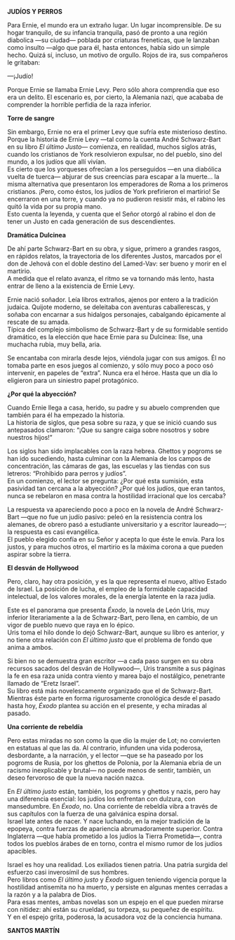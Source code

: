 __JUDÍOS Y PERROS__

Para Ernie, el mundo era un extraño lugar\. Un lugar incomprensible\. De su hogar tranquilo, de su infancia tranquila, pasó de pronto a una región diabolica —su ciudad— poblada por criaturas freneticas, que le lanzaban como insulto —algo que para él, hasta entonces, había sido un simple hecho\. Quizá sí, incluso, un motivo de orgullo\. Rojos de ira, sus compañeros le gritaban:

—¡Judío\!

Porque Ernie se llamaba Ernie Levy\. Pero sólo ahora comprendía que eso era un delito\. El escenario es, por cierto, la Alemania nazi, que acababa de comprender la horrible perfidia de la raza inferior\.

__Torre de sangre__

Sin embargo, Ernie no era el primer Levy que sufría este misterioso destino\. Porque la historia de Ernie Levy —tal como la cuenta André Schwarz\-Bart en su libro *El último Justo*— comienza, en realidad, muchos siglos atrás, cuando los cristianos de York resolvieron expulsar, no del pueblo, sino del mundo, a los judíos que allí vivían\.  
Es cierto que los yorqueses ofrecían a los perseguidos —en una diabólica vuelta de tuerca— abjurar de sus creencias para escapar a la muerte\.\.\. la misma alternativa que presentaron los emperadores de Roma a los primeros cristianos\. ¡Pero, como éstos, los judíos de York prefirieron el martirio\! Se encerraron en una torre, y cuando ya no pudieron resistir más, el rabino les quitó la vida por su propia mano\.  
Esto cuenta la leyenda, y cuenta que el Señor otorgó al rabino el don de tener un Justo en cada generación de sus descendientes\.

__Dramática Dulcinea__

De ahí parte Schwarz\-Bart en su obra, y sigue, primero a grandes rasgos, en rápidos relatos, la trayectoria de los diferentes Justos, marcados por el don de Jehová con el doble destino del Lamed\-Vav: ser bueno y morir en el martirio\.  
A medida que el relato avanza, el ritmo se va tornando más lento, hasta entrar de lleno a la existencia de Ernie Levy\.

Ernie nació soñador\. Leía libros extraños, ajenos por entero a la tradición judaica\. Quijote moderno, se deleitaba con aventuras caballerescas, y soñaba con encarnar a sus hidalgos personajes, cabalgando épicamente al rescate de su amada\.  
Típica del complejo simbolismo de Schwarz\-Bart y de su formidable sentido dramático, es la elección que hace Ernie para su Dulcinea: Ilse, una muchacha rubia, muy bella, aria\.

Se encantaba con mirarla desde lejos, viéndola jugar con sus amigos\. Él no tomaba parte en esos juegos al comienzo, y sólo muy poco a poco osó intervenir, en papeles de “extra”\. Nunca era el héroe\. Hasta que un día lo eligieron para un siniestro papel protagónico\.

__¿Por qué la abyección?__

Cuando Ernie llega a casa, herido, su padre y su abuelo comprenden que también para él ha empezado la historia\.  
La historia de siglos, que pesa sobre su raza, y que se inició cuando sus antepasados clamaron: “¡Que su sangre caiga sobre nosotros y sobre nuestros hijos\!”

Los siglos han sido implacables con la raza hebrea\. Ghettos y pogroms se han ido sucediendo, hasta culminar con la Alemania de los campos de concentración, las cámaras de gas, las escuelas y las tiendas con sus letreros: “Prohibido para perros y judíos”\.  
En un comienzo, el lector se pregunta: ¿Por qué esta sumisión, esta pasividad tan cercana a la abyección? ¿Por qué los judíos, que eran tantos, nunca se rebelaron en masa contra la hostilidad irracional que los cercaba?

La respuesta va apareciendo poco a poco en la novela de André Schwarz\-Bart —que no fue un judío pasivo: peleó en la resistencia contra los alemanes, de obrero pasó a estudiante universitario y a escritor laureado—; la respuesta es casi evangélica\.  
El pueblo elegido confía en su Señor y acepta lo que éste le envía\. Para los justos, y para muchos otros, el martirio es la máxima corona a que pueden aspirar sobre la tierra\.

__El desván de Hollywood__

Pero, claro, hay otra posición, y es la que representa el nuevo, altivo Estado de Israel\. La posición de lucha, el empleo de la formidable capacidad intelectual, de los valores morales, de la energía latente en la raza judía\.

Este es el panorama que presenta *Éxodo*, la novela de León Uris, muy inferior literariamente a la de Schwarz\-Bart, pero llena, en cambio, de un vigor de pueblo nuevo que raya en lo épico\.  
Uris toma el hilo donde lo dejó Schwarz\-Bart, aunque su libro es anterior, y no tiene otra relación con *El último justo* que el problema de fondo que anima a ambos\.

Si bien no se demuestra gran escritor —a cada paso surgen en su obra recursos sacados del desván de Hollywood—, Uris transmite a sus páginas la fe en esa raza unida contra viento y marea bajo el nostálgico, penetrante llamado de “Eretz Israel”\.  
Su libro está más novelescamente organizado que el de Schwarz\-Bart\. Mientras éste parte en forma rigurosamente cronológica desde el pasado hasta hoy, *Éxodo* plantea su acción en el presente, y echa miradas al pasado\.

__Una corriente de rebeldía__

Pero estas miradas no son como la que dio la mujer de Lot; no convierten en estatuas al que las da\. Al contrario, infunden una vida poderosa, desbordante, a la narración, y el lector —que se ha paseado por los pogroms de Rusia, por los ghettos de Polonia, por la Alemania ebria de un racismo inexplicable y brutal— no puede menos de sentir, también, un deseo fervoroso de que la nueva nación nazca\.

En *El último justo* están, también, los pogroms y ghettos y nazis, pero hay una diferencia esencial: los judíos los enfrentan con dulzura, con mansedumbre\. En *Éxodo*, no\. Una corriente de rebeldía vibra a través de sus capítulos con la fuerza de una galvánica espina dorsal\.  
Israel late antes de nacer\. Y nace luchando, en la mejor tradición de la epopeya, contra fuerzas de apariencia abrumadoramente superior\. Contra Inglaterra —que había prometido a los judíos la Tierra Prometida—, contra todos los pueblos árabes de en torno, contra el mismo rumor de los judios apacibles\.

Israel es hoy una realidad\. Los exiliados tienen patria\. Una patria surgida del esfuerzo casi inverosímil de sus hombres\.  
Pero libros como *El último justo* y *Éxodo* siguen teniendo vigencia porque la hostilidad antisemita no ha muerto, y persiste en algunas mentes cerradas a la razón y a la palabra de Dios\.  
Para esas mentes, ambas novelas son un espejo en el que pueden mirarse con nitidez: ahí están su crueldad, su torpeza, su pequeñez de espíritu\.  
Y en el espejo grita, poderosa, la acusadora voz de la conciencia humana\.

__SANTOS MARTÍN__

